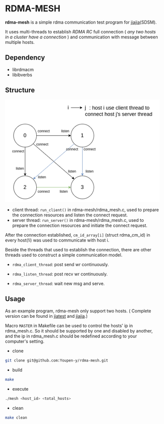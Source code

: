 RDMA-MESH
=============================================================================
**rdma-mesh** is a simple rdma communication test program for [jiajia](https://github.com/Youpen-y/jiajia)(SDSM).

It uses multi-threads to establish _RDMA RC_ full connection ( _any two hosts in a cluster have a connection_ ) and communication with message between multiple hosts.

Dependency
-----------------------------------------------------------------------------
* librdmacm
* libibverbs

Structure
-----------------------------------------------------------------------------
![rdma-mesh-structure](./rdma-mesh.png)

- client thread: `run_client()` in rdma-mesh/rdma_mesh.c, used to prepare the connection resources and listen the connect request.
- server thread: `run_server()` in rdma-mesh/rdma_mesh.c, used to prepare the connection resources and initiate the connect request.

After the connection established, `cm_id_array[i]` (struct rdma_cm_id) in every host(!i) was used to communicate with host i.

Beside the threads that used to establish the connection, there are other threads used to construct a simple communication model.
- `rdma_client_thread`: post send wr continuously.

- `rdma_listen_thread`: post recv wr continuously.

- `rdma_server_thread`: wait new msg and serve.


Usage
-----------------------------------------------------------------------------
As an example program, rdma-mesh only support two hosts. ( Complete version can be found in [jiatest](https://github.com/segzix/jiatest) and [jiajia](https://github.com/Youpen-y/jiajia).)

Macro `MASTER` in Makefile can be used to control the hosts' ip in rdma_mesh.c. So it should be supported by one and disabled by another, and the ip in rdma_mesh.c should be redefined according to your computer's setting.

- clone
```bash
git clone git@github.com:Youpen-y/rdma-mesh.git
```
- build
```bash
make
```
- execute
```bash
./mesh <host_id> <total_hosts>
```
- clean
```bash
make clean
```